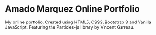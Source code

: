 # Amado Marquez Online Portfolio

My online portfolio. Created using HTML5, CSS3, Bootstrap 3 and Vanilla JavaScript. Featuring the Particles-js library by Vincent Garreau.
